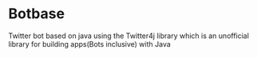# Botbase
Twitter bot based on java using the Twitter4j library which is an unofficial library for building apps(Bots inclusive) with Java 
